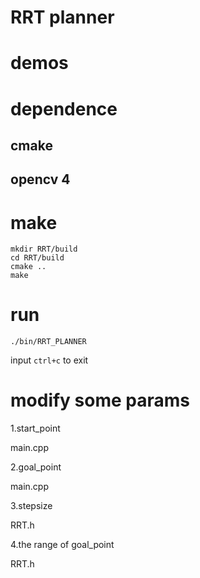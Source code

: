 # RRT planner

# demos

# dependence
## cmake
## opencv 4


# make
```
mkdir RRT/build
cd RRT/build
cmake ..
make
```
# run
```
./bin/RRT_PLANNER
```
input `ctrl+c` to exit

# modify some params
1.start_point

main.cpp

2.goal_point

main.cpp

3.stepsize

RRT.h

4.the range of goal_point

RRT.h